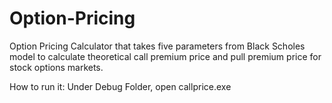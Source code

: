 # Option-Pricing
Option Pricing Calculator that takes five parameters from Black Scholes model to calculate theoretical call premium price and pull premium price for stock options markets.

How to run it: Under Debug Folder, open callprice.exe
